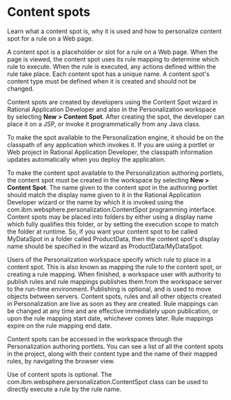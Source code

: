 # Content spots

Learn what a content spot is, why it is used and how to personalize content spot for a rule on a Web page.

A content spot is a placeholder or slot for a rule on a Web page. When the page is viewed, the content spot uses its rule mapping to determine which rule to execute. When the rule is executed, any actions defined within the rule take place. Each content spot has a unique name. A content spot's content type must be defined when it is created and should not be changed.

Content spots are created by developers using the Content Spot wizard in Rational Application Developer and also in the Personalization workspace by selecting **New \> Content Spot**. After creating the spot, the developer can place it on a JSP, or invoke it programmatically from any Java class.

To make the spot available to the Personalization engine, it should be on the classpath of any application which invokes it. If you are using a portlet or Web project in Rational Application Developer, the classpath information updates automatically when you deploy the application.

To make the content spot available to the Personalization authoring portlets, the content spot must be created in the workspace by selecting **New \> Content Spot**. The name given to the content spot in the authoring portlet should match the display name given to it in the Rational Application Developer wizard or the name by which it is invoked using the com.ibm.websphere.personalization.ContentSpot programming interface. Content spots may be placed into folders by either using a display name which fully qualifies this folder, or by setting the execution scope to match the folder at runtime. So, if you want your content spot to be called MyDataSpot in a folder called ProductData, then the content spot's display name should be specified in the wizard as ProductData/MyDataSpot.

Users of the Personalization workspace specify which rule to place in a content spot. This is also known as mapping the rule to the content spot, or creating a rule mapping. When finished, a workspace user with authority to publish rules and rule mappings publishes them from the workspace server to the run-time environment. Publishing is optional, and is used to move objects between servers. Content spots, rules and all other objects created in Personalization are live as soon as they are created. Rule mappings can be changed at any time and are effective immediately upon publication, or upon the rule mapping start date, whichever comes later. Rule mappings expire on the rule mapping end date.

Content spots can be accessed in the workspace through the Personalization authoring portlets. You can see a list of all the content spots in the project, along with their content type and the name of their mapped rules, by navigating the browser view.

Use of content spots is optional. The com.ibm.websphere.personalization.ContentSpot class can be used to directly execute a rule by the rule name.



